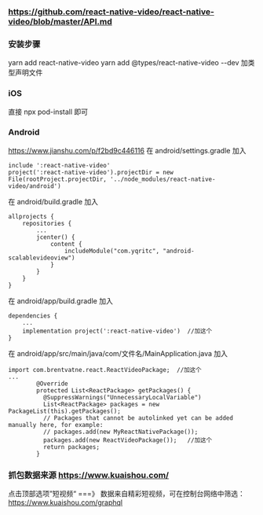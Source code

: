 ### https://github.com/react-native-video/react-native-video/blob/master/API.md

### 安装步骤

yarn add react-native-video
yarn add @types/react-native-video --dev 加类型声明文件

### iOS

直接 npx pod-install 即可

### Android

https://www.jianshu.com/p/f2bd9c446116
在 android/settings.gradle 加入

```objc
include ':react-native-video'
project(':react-native-video').projectDir = new File(rootProject.projectDir, '../node_modules/react-native-video/android')

```

在 android/build.gradle 加入

```objc
allprojects {
    repositories {
        ...
        jcenter() {
            content {
                includeModule("com.yqritc", "android-scalablevideoview")
            }
        }
    }
}

```

在 android/app/build.gradle 加入

```objc
dependencies {
    ...
    implementation project(':react-native-video')  //加这个
}

```

在 android/app/src/main/java/com/文件名/MainApplication.java 加入

```objc
import com.brentvatne.react.ReactVideoPackage;  //加这个
...
        @Override
        protected List<ReactPackage> getPackages() {
          @SuppressWarnings("UnnecessaryLocalVariable")
          List<ReactPackage> packages = new PackageList(this).getPackages();
          // Packages that cannot be autolinked yet can be added manually here, for example:
          // packages.add(new MyReactNativePackage());
          packages.add(new ReactVideoPackage());   //加这个
          return packages;
        }

```

### 抓包数据来源 https://www.kuaishou.com/

点击顶部选项”短视频“ ===》 数据来自精彩短视频，可在控制台网络中筛选：https://www.kuaishou.com/graphql
